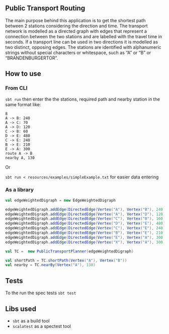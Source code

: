 ## Public Transport Routing

The main purpose behind this application is to get the shortest path between 2 stations considering the direction and time.
The transport network is modelled as a directed graph with edges that represent a connection between
the two stations and are labelled with the travel time in seconds. If a transport line can be used in two
directions it is modelled as two distinct, opposing edges. The stations are identified with alphanumeric strings without
 special characters or whitespace, such as “A” or “B” or “BRANDENBURGERTOR”.

## How to use

### From CLI

`sbt run`
then enter the the stations, required path and nearby station in the same format like:
```
8
A -> B: 240
A -> C: 70
A -> D: 120
C -> B: 60
D -> E: 480
C -> E: 240
B -> E: 210
E -> A: 300
route A -> B
nearby A, 130
```

Or

`sbt run < resources/examples/simpleExample.txt` for easier data entering

### As a library

```scala
val edgeWeightedDigraph = new EdgeWeightedDigraph

edgeWeightedDigraph.addEdge(DirectedEdge(Vertex("A"), Vertex("B"), 240))
edgeWeightedDigraph.addEdge(DirectedEdge(Vertex("A"), Vertex("D"), 120))
edgeWeightedDigraph.addEdge(DirectedEdge(Vertex("C"), Vertex("B"), 160))
edgeWeightedDigraph.addEdge(DirectedEdge(Vertex("D"), Vertex("E"), 480))
edgeWeightedDigraph.addEdge(DirectedEdge(Vertex("C"), Vertex("E"), 240))
edgeWeightedDigraph.addEdge(DirectedEdge(Vertex("B"), Vertex("E"), 210))
edgeWeightedDigraph.addEdge(DirectedEdge(Vertex("E"), Vertex("A"), 300))
edgeWeightedDigraph.addEdge(DirectedEdge(Vertex("X"), Vertex("A"), 300))

val TC =  new PublicTransportPlanner(edgeWeightedDigraph)

val shortPath = TC.shortPath(Vertex("A"), Vertex("B")) 
val nearby = TC.nearBy(Vertex("A"), 130) 
```

## Tests

To the run the spec tests
 `sbt test`

## Libs used

 - `sbt` as a build tool
 - `scalatest` as a spectest tool